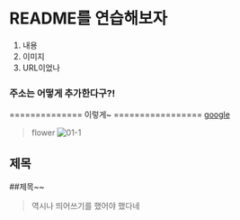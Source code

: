 # README를 연습해보자

1. 내용
2. 이미지
3. URL이었나

### 주소는 어떻게 추가한다구?! 
============== 이렇게~ =================
[google](http://www.google.com/)


> flower
![01-1](https://user-images.githubusercontent.com/105259215/167611873-1443c457-0297-4979-a6de-dc4e64a740a5.jpg)

## 제목
##제목~~
>역시나 띄어쓰기를 했어야 했다네
